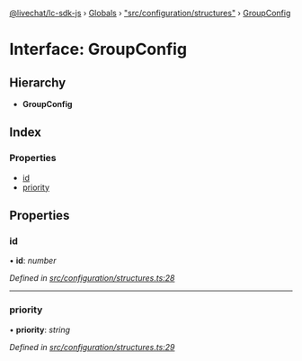 [@livechat/lc-sdk-js](../README.md) › [Globals](../globals.md) › ["src/configuration/structures"](../modules/_src_configuration_structures_.md) › [GroupConfig](_src_configuration_structures_.groupconfig.md)

# Interface: GroupConfig

## Hierarchy

* **GroupConfig**

## Index

### Properties

* [id](_src_configuration_structures_.groupconfig.md#id)
* [priority](_src_configuration_structures_.groupconfig.md#priority)

## Properties

###  id

• **id**: *number*

*Defined in [src/configuration/structures.ts:28](https://github.com/livechat/lc-sdk-js/blob/aff69b2/src/configuration/structures.ts#L28)*

___

###  priority

• **priority**: *string*

*Defined in [src/configuration/structures.ts:29](https://github.com/livechat/lc-sdk-js/blob/aff69b2/src/configuration/structures.ts#L29)*
